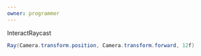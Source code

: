 ```yaml
---
owner: programmer
---
```


InteractRaycast
```cs
Ray(Camera.transform.position, Camera.transform.forward, 12f)
```

